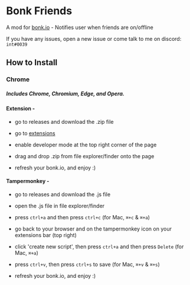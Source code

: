 # Bonk Friends
A mod for [bonk.io](https://bonk.io/) - Notifies user when friends are on/offline

If you have any issues, open a new issue or come talk to me on discord: `int#0039`

## How to Install
### Chrome
##### Includes Chrome, Chromium, Edge, and Opera.

#### Extension -
- go to releases and download the .zip file

- go to [extensions](chrome://extensions/)

- enable developer mode at the top right corner of the page

- drag and drop .zip from file explorer/finder onto the page

- refresh your bonk.io, and enjoy :)

#### Tampermonkey -
- go to releases and download  the .js file

- open the .js file in file explorer/finder

- press `ctrl+a` and then press `ctrl+c` (for Mac, `⌘+c` & `⌘+a`)

- go back to your browser and on the tampermonkey icon on your extensions bar (top right)

- click 'create new script', then press `ctrl+a` and then press `Delete` (for Mac, `⌘+a`)

- press `ctrl+v`, then press `ctrl+s` to save (for Mac, `⌘+v` & `⌘+s`)

- refresh your bonk.io, and enjoy :)


